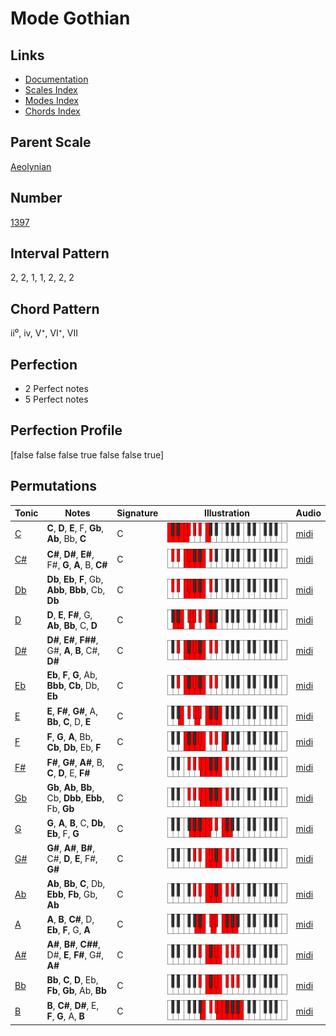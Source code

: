 # Mode Gothian

## Links

- [Documentation](README.md)
- [Scales Index](Scales.md)
- [Modes Index](Modes.md)
- [Chords Index](Chords.md)

## Parent Scale

[Aeolynian](ScaleAeolynian.md)

## Number

[1397](https://ianring.com/musictheory/scales/1397)

## Interval Pattern

2, 2, 1, 1, 2, 2, 2

## Chord Pattern

ii⁰, iv, V⁺, VI⁺, VII

## Perfection

- 2 Perfect notes
- 5 Perfect notes

## Perfection Profile

[false false false true false false true]

## Permutations

| Tonic | Notes | Signature | Illustration | Audio |
|-------|-------|-----------|--------------|-------|
| [C](ModeCNaturalGothian.md) | **C**, **D**, **E**, F, **Gb**, **Ab**, Bb, **C** | C | ![CNaturalGothian](ModeCNaturalGothian.png) | [midi](https://github.com/edipermadi/music/blob/main/docs/ModeCNaturalGothian.mid?raw=true) |
| [C#](ModeCSharpGothian.md) | **C#**, **D#**, **E#**, F#, **G**, **A**, B, **C#** | C | ![CSharpGothian](ModeCSharpGothian.png) | [midi](https://github.com/edipermadi/music/blob/main/docs/ModeCSharpGothian.mid?raw=true) |
| [Db](ModeDFlatGothian.md) | **Db**, **Eb**, **F**, Gb, **Abb**, **Bbb**, Cb, **Db** | C | ![DFlatGothian](ModeDFlatGothian.png) | [midi](https://github.com/edipermadi/music/blob/main/docs/ModeDFlatGothian.mid?raw=true) |
| [D](ModeDNaturalGothian.md) | **D**, **E**, **F#**, G, **Ab**, **Bb**, C, **D** | C | ![DNaturalGothian](ModeDNaturalGothian.png) | [midi](https://github.com/edipermadi/music/blob/main/docs/ModeDNaturalGothian.mid?raw=true) |
| [D#](ModeDSharpGothian.md) | **D#**, **E#**, **F##**, G#, **A**, **B**, C#, **D#** | C | ![DSharpGothian](ModeDSharpGothian.png) | [midi](https://github.com/edipermadi/music/blob/main/docs/ModeDSharpGothian.mid?raw=true) |
| [Eb](ModeEFlatGothian.md) | **Eb**, **F**, **G**, Ab, **Bbb**, **Cb**, Db, **Eb** | C | ![EFlatGothian](ModeEFlatGothian.png) | [midi](https://github.com/edipermadi/music/blob/main/docs/ModeEFlatGothian.mid?raw=true) |
| [E](ModeENaturalGothian.md) | **E**, **F#**, **G#**, A, **Bb**, **C**, D, **E** | C | ![ENaturalGothian](ModeENaturalGothian.png) | [midi](https://github.com/edipermadi/music/blob/main/docs/ModeENaturalGothian.mid?raw=true) |
| [F](ModeFNaturalGothian.md) | **F**, **G**, **A**, Bb, **Cb**, **Db**, Eb, **F** | C | ![FNaturalGothian](ModeFNaturalGothian.png) | [midi](https://github.com/edipermadi/music/blob/main/docs/ModeFNaturalGothian.mid?raw=true) |
| [F#](ModeFSharpGothian.md) | **F#**, **G#**, **A#**, B, **C**, **D**, E, **F#** | C | ![FSharpGothian](ModeFSharpGothian.png) | [midi](https://github.com/edipermadi/music/blob/main/docs/ModeFSharpGothian.mid?raw=true) |
| [Gb](ModeGFlatGothian.md) | **Gb**, **Ab**, **Bb**, Cb, **Dbb**, **Ebb**, Fb, **Gb** | C | ![GFlatGothian](ModeGFlatGothian.png) | [midi](https://github.com/edipermadi/music/blob/main/docs/ModeGFlatGothian.mid?raw=true) |
| [G](ModeGNaturalGothian.md) | **G**, **A**, **B**, C, **Db**, **Eb**, F, **G** | C | ![GNaturalGothian](ModeGNaturalGothian.png) | [midi](https://github.com/edipermadi/music/blob/main/docs/ModeGNaturalGothian.mid?raw=true) |
| [G#](ModeGSharpGothian.md) | **G#**, **A#**, **B#**, C#, **D**, **E**, F#, **G#** | C | ![GSharpGothian](ModeGSharpGothian.png) | [midi](https://github.com/edipermadi/music/blob/main/docs/ModeGSharpGothian.mid?raw=true) |
| [Ab](ModeAFlatGothian.md) | **Ab**, **Bb**, **C**, Db, **Ebb**, **Fb**, Gb, **Ab** | C | ![AFlatGothian](ModeAFlatGothian.png) | [midi](https://github.com/edipermadi/music/blob/main/docs/ModeAFlatGothian.mid?raw=true) |
| [A](ModeANaturalGothian.md) | **A**, **B**, **C#**, D, **Eb**, **F**, G, **A** | C | ![ANaturalGothian](ModeANaturalGothian.png) | [midi](https://github.com/edipermadi/music/blob/main/docs/ModeANaturalGothian.mid?raw=true) |
| [A#](ModeASharpGothian.md) | **A#**, **B#**, **C##**, D#, **E**, **F#**, G#, **A#** | C | ![ASharpGothian](ModeASharpGothian.png) | [midi](https://github.com/edipermadi/music/blob/main/docs/ModeASharpGothian.mid?raw=true) |
| [Bb](ModeBFlatGothian.md) | **Bb**, **C**, **D**, Eb, **Fb**, **Gb**, Ab, **Bb** | C | ![BFlatGothian](ModeBFlatGothian.png) | [midi](https://github.com/edipermadi/music/blob/main/docs/ModeBFlatGothian.mid?raw=true) |
| [B](ModeBNaturalGothian.md) | **B**, **C#**, **D#**, E, **F**, **G**, A, **B** | C | ![BNaturalGothian](ModeBNaturalGothian.png) | [midi](https://github.com/edipermadi/music/blob/main/docs/ModeBNaturalGothian.mid?raw=true) |
